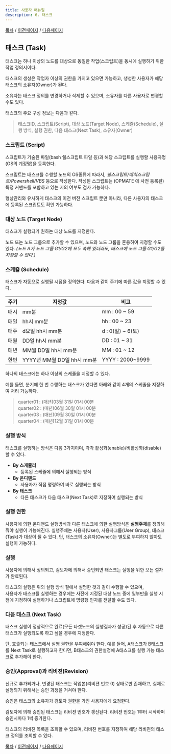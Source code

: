 ```yaml
---
title: 사용자 매뉴얼
description: 6. 태스크
---
```


[목차](UserManual.md) / [이전페이지](UserManual5.md) / [다음페이지](UserManual7.md)

## 태스크 (Task)

태스크는 하나 이상의 노드를 대상으로 동일한 작업(스크립트)을 동시에 실행하기 위한 작업 정의서이다.

태스크의 생성은 작업자 이상의 권한을 가지고 있으면 가능하고, 생성한 사용자가 해당 태스크의 소유자(Owner)가 된다.

소유자는 태스크 정의를 변경하거나 삭제할 수 있으며, 소유자를 다른 사용자로 변경할 수도 있다.

태스크의 주요 구성 정보는 다음과 같다.
> 태스크ID, 스크립트(Script), 대상 노드(Target Node), 스케쥴(Schedule), 실행 방식, 실행 권한, 다음 태스크(Next Task), 소유자(Owner)

### 스크립트 (Script)

스크립트가 기술된 파일(bash 쉘스크립트 파일 등)과 해당 스크립트를 실행할 사용자명(OS의 계정명)을 등록한다.

스크립트는 태스크를 수행할 노드의 OS종류에 따라서, *쉘스크립트/배치스크립트/Powershell/VBS* 등으로 작성한다.
작성된 스크립트는 (OPMATE 에 사전 등록된) 특정 커맨드를 포함하고 있는 지의 여부도 검사 가능하다.

형상관리와 유사하게 태스크의 이전 버전 스크립트 뿐만 아니라, 다른 사용자의 태스크에 등록된 스크립트도 확인 가능하다.

### 대상 노드 (Target Node)

태스크가 실행되기 원하는 대상 노드를 지정한다.

노드 또는 노드 그룹으로 추가할 수 있으며, 노드와 노드 그룹을 혼용하여 지정할 수도 있다. 
*(노드 A가 노드 그룹 G1/G2에 모두 속해 있더라도, 태스크에 노드 그룹 G1/G2를 지정할 수 있다.)* 

### 스케쥴 (Schedule)

태스크가 자동으로 실행될 시점을 정의한다. 
다음과 같이 주기에 따른 값을 지정할 수 있다.

| 주기 | 지정값                      | 비고              |
| ---- | --------------------------- | ----------------- |
| 매시 | mm분                        | mm : 00 ~ 59      |
| 매일 | hh시 mm분                   | hh : 00 ~ 23      |
| 매주 | d요일 hh시 mm분             | d : 0(일) ~ 6(토) |
| 매월 | DD일 hh시 mm분              | DD : 01 ~ 31      |
| 매년 | MM월 DD일 hh시 mm분         | MM : 01 ~ 12      |
| 한번 | YYYY년 MM월 DD일 hh시 mm분  | YYYY : 2000~9999  |

하나의 태스크에는 하나 이상의 스케줄을 지정할 수 있다. 

예를 들면, 분기에 한 번 수행하는 태스크가 있다면 아래와 같이 4개의 스케줄을 지정하여 처리 가능하다.

> quarter01 : (매년)03월 31일 01시 00분<br>
> quarter02 : (매년)06월 30일 01시 00분<br>
> quarter03 : (매년)09월 30일 01시 00분<br>
> quarter04 : (매년)12월 31일 01시 00분

### 실행 방식

태스크를 실행하는 방식은 다음 3가지이며, 각각 활성화(enable)/비활성화(disable) 할 수 있다.

- **By 스케쥴러**
  - 등록된 스케쥴에 의해서 실행되는 방식
- **By 온디맨드**
  - 사용자가 직접 명령하여 바로 실행되는 방식
- **By 태스크**
  - 다른 태스크가 다음 태스크(Next Task)로 지정하여 실행되는 방식

### 실행 권한

사용자에 의한 온디맨드 실행방식과 다른 태스크에 의한 실행방식은 **실행주체**를 정의해줘야 실행이 가능해진다.
실행주체는 사용자(User), 사용자그룹(User Group), 태스크(Task)가 대상이 될 수 있다.
단, 태스크의 소유자(Owner)는 별도로 부여하지 않아도 실행이 가능하다.

### 실행

사용자에 의해서 정의되고, 검토자에 의해서 승인되면 태스크는 실행을 위한 모든 절차가 완료된다. 

태스크의 실행은 위의 실행 방식 절에서 설명한 것과 같이 수행할 수 있으며,<br> 
사용자가 태스크를 실행하는 경우에는 사전에 지정된 대상 노드 중에 일부만을 실행 시점에 지정하여 실행하거나 스크립트에 명령행 인자를 전달할 수도 있다.

### 다음 태스크 (Next Task)

태스크 실행이 정상적으로 완료(모든 타겟노드의 실행결과가 성공)된 후 자동으로 다른 태스크가 실행되도록 하고 싶을 경우에 지정한다.

단, 호출되는 태스크에서 실행 권한을 부여해줘야 한다.
예를 들어, A태스크가 B태스크를 Next Task로 실행하고자 한다면, B태스크의 권한설정에 A태스크를 실행 가능 태스크로 추가해야 한다.

### 승인(Approval)과 리비젼(Revision)

신규로 추가되거나, 변경된 태스크는 작업본(리비젼 번호 0) 상태로만 존재하고, 실제로 실행되기 위해서는 승인 과정을 거쳐야 한다.

승인은 태스크의 소유자가 검토자 권한을 가진 사용자에게 요청한다.

검토자에 의해 승인된 태스크는 리비젼 번호가 갱신된다. 리비젼 번호는 1부터 시작하며 승인시마다 1씩 증가한다.

태스크의 리비젼 목록을 조회할 수 있으며, 리비젼 번호를 지정하여 해당 리비젼의 태스크 정의를 조회할 수 있다.

[목차](UserManual.md) / [이전페이지](UserManual5.md) / [다음페이지](UserManual7.md)